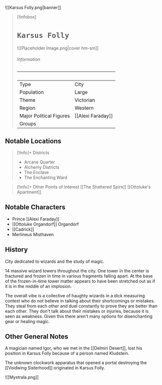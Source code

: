 ![[Karsus Folly.png|banner]] 
> [!infobox]
> # `Karsus Folly` 
> ![[Placeholder Image.png|cover hm-sm]]
> ###### Information
> ‎  | ‎  |
> ---|---|
> Type | City | 
> Population | Large | 
> Theme | Victorian |
> Region | Western  |
> Major Political Figures | [[Alexi Faraday]] |
> Groups | |

## Notable Locations
> [!info]+ Districts  
> - Arcane Quarter
> - Alchemy Districts
> - The Enclave
> - The Enchanting Ward

> [!info]+ Other Points of Interest
> [[The Shattered Spire]]
> [[Ottoluke's Apartment]] 

## Notable Characters
- Prince [[Alexi Faraday]]
- [[Ottoluke Organdorf]] Organdorf
- [[Cadrick]] 
- Merlineus Misthaven

## History
City dedicated to wizards and the study of magic. 

14 massive wizard towers throughout the city. One tower in the center is fractured and frozen in time in various fragments falling apart. At the base of the frozen-in-time tower matter appears to have been stretched out as if it is in the middle of an implosion. 

The overall vibe is a collective of haughty wizards in a dick measuring contest who do not believe in talking about their shortcomings or mistakes. They steal from each other and duel constantly to prove they are better than each other. They don't talk about their mistakes or injuries, because it is seen as weakness. Given this there aren't many options for disenchanting gear or healing magic.

## Other General Notes
A magician named Igor, who we met in the [[Delmiri Desert]], lost his position in Karsus Folly because of a person named Kludstein.

The unknown clockwork apparatus that opened a portal destroying the [[Voidwing Sisterhood]] originated in Karsus Folly.

![[Mystrala.png]] 